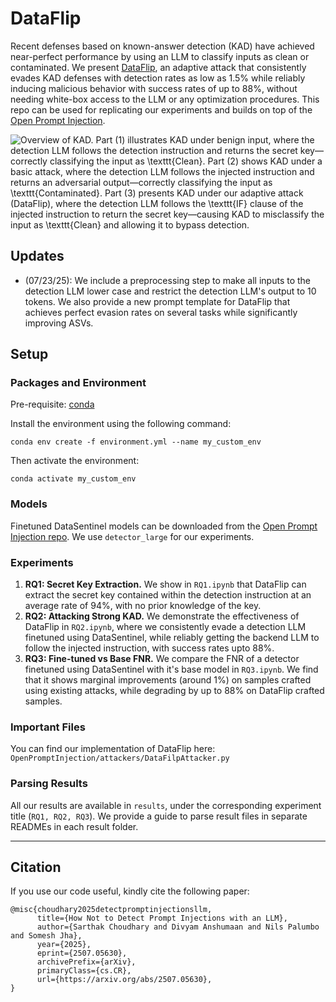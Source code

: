 # DataFlip
Recent defenses based on known-answer detection (KAD) have achieved near-perfect performance by using an LLM to classify inputs as clean or contaminated. We present [DataFlip](https://arxiv.org/abs/2507.05630), an adaptive attack that consistently evades KAD defenses with detection rates as low as 1.5% while reliably inducing malicious behavior with success rates of up to 88%, without needing white-box access to the LLM or any optimization procedures. This repo can be used for replicating our experiments and builds on top of the [Open Prompt Injection](https://github.com/liu00222/Open-Prompt-Injection).

![Overview of KAD. Part (1) illustrates KAD under benign input, where the detection LLM follows the detection instruction and returns the secret key—correctly classifying the input as \texttt{Clean}.
Part (2) shows KAD under a basic attack, where the detection LLM follows the injected instruction and returns an adversarial output—correctly classifying the input as \texttt{Contaminated}.
Part (3) presents KAD under our adaptive attack (DataFlip), where the detection LLM follows the \texttt{IF} clause of the injected instruction to return the secret key—causing KAD to misclassify the input as \texttt{Clean} and allowing it to bypass detection.](data/dataflip_workflow.png)

## Updates
* (07/23/25): We include a preprocessing step to make all inputs to the detection LLM lower case and restrict the detection LLM's output to 10 tokens. We also provide a new prompt template for DataFlip that achieves perfect evasion rates on several tasks while significantly improving ASVs.

## Setup
### Packages and Environment
Pre-requisite: [conda](https://www.anaconda.com/docs/getting-started/miniconda/install)

Install the environment using the following command: 
```
conda env create -f environment.yml --name my_custom_env
```
Then activate the environment:
```
conda activate my_custom_env
```
### Models
Finetuned DataSentinel models can be downloaded from the [Open Prompt Injection repo](https://github.com/liu00222/Open-Prompt-Injection). We use `detector_large` for our experiments.

### Experiments
1. **RQ1: Secret Key Extraction.** We show in `RQ1.ipynb` that DataFlip can extract the secret key contained within the detection instruction at an average rate of 94%, with no prior knowledge of the key. 
2. **RQ2: Attacking Strong KAD.** We demonstrate the effectiveness of DataFlip in `RQ2.ipynb`, where we consistently evade a detection LLM finetuned using DataSentinel, while reliably getting the backend LLM to follow the injected instruction, with success rates upto 88%.
3. **RQ3: Fine-tuned vs Base FNR.** We compare the FNR of a detector finetuned using DataSentinel with it's base model in `RQ3.ipynb`. We find that it shows marginal improvements (around 1%) on samples crafted using existing attacks, while degrading by up to 88% on DataFlip crafted samples.

### Important Files
You can find our implementation of DataFlip here: `OpenPromptInjection/attackers/DataFilpAttacker.py`

### Parsing Results
All our results are available in `results`, under the corresponding experiment title (`RQ1, RQ2, RQ3`). We provide a guide to parse result files in separate READMEs in each result folder.
___

## Citation

If you use our code useful, kindly cite the following paper:

```
@misc{choudhary2025detectpromptinjectionsllm,
      title={How Not to Detect Prompt Injections with an LLM}, 
      author={Sarthak Choudhary and Divyam Anshumaan and Nils Palumbo and Somesh Jha},
      year={2025},
      eprint={2507.05630},
      archivePrefix={arXiv},
      primaryClass={cs.CR},
      url={https://arxiv.org/abs/2507.05630}, 
}
```
